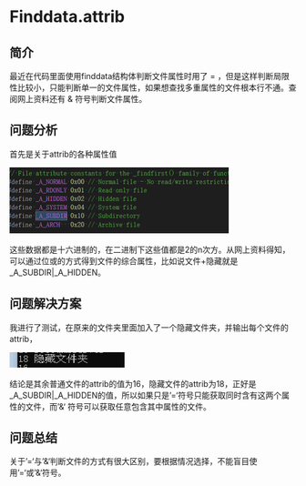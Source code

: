 # Finddata.attrib 

## 简介

最近在代码里面使用finddata结构体判断文件属性时用了 = ，但是这样判断局限性比较小，只能判断单一的文件属性，如果想查找多重属性的文件根本行不通。查阅网上资料还有 & 符号判断文件属性。

## 问题分析

 首先是关于attrib的各种属性值

![img](Finddata.attrib.assets/wps_clip_image-31961.png)

这些数据都是十六进制的，在二进制下这些值都是2的n次方。从网上资料得知，可以通过位或的方式得到文件的综合属性，比如说文件+隐藏就是_A_SUBDIR|_A_HIDDEN。

## 问题解决方案

 我进行了测试，在原来的文件夹里面加入了一个隐藏文件夹，并输出每个文件的attrib，

![img](Finddata.attrib.assets/wps_clip_image-32076.png)



结论是其余普通文件的attrib的值为16，隐藏文件的attrib为18，正好是_A_SUBDIR|_A_HIDDEN的值，所以如果只是’=‘符号只能获取同时含有这两个属性的文件，而’&‘ 符号可以获取任意包含其中属性的文件。

## 问题总结

 关于’=‘与’&‘判断文件的方式有很大区别，要根据情况选择，不能盲目使用’=‘或’&‘符号。